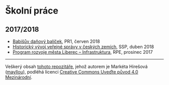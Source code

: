 # Školní práce

## 2017/2018

* [Babišův daňový balíček](PR1--Babišův-daňový-balíček.md), PR1, červen 2018
* [Historický vývoj veřejné správy v českých zemích](SSP--Historický-vývoj-veřejné-správy-v-českých-zemích.md), SSP, duben 2018
* [Program rozvoje města Liberec – Infrastruktura](RPE--Program-rozvoje-města-Liberec-Infrastruktura.md), RPE, prosinec 2017

---

Veškerý obsah [tohoto repozitáře](https://github.com/mayllou/skolni-prace), jehož autorem je Markéta Hirešová ([mayllou](https://github.com/mayllou/)), podléhá licenci [Creative Commons Uveďte původ 4.0 Mezinárodní](https://creativecommons.org/licenses/by/4.0/deed.cs).
